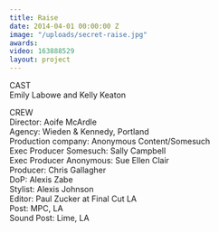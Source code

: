 ```yaml
---
title: Raise
date: 2014-04-01 00:00:00 Z
image: "/uploads/secret-raise.jpg"
awards: 
video: 163888529
layout: project
---
```


CAST  
Emily Labowe and Kelly Keaton

CREW  
Director: Aoife McArdle  
Agency: Wieden & Kennedy, Portland  
Production company: Anonymous Content/Somesuch  
Exec Producer Somesuch: Sally Campbell  
Exec Producer Anonymous: Sue Ellen Clair  
Producer: Chris Gallagher  
DoP: Alexis Zabe  
Stylist: Alexis Johnson  
Editor: Paul Zucker at Final Cut LA  
Post: MPC, LA  
Sound Post: Lime, LA